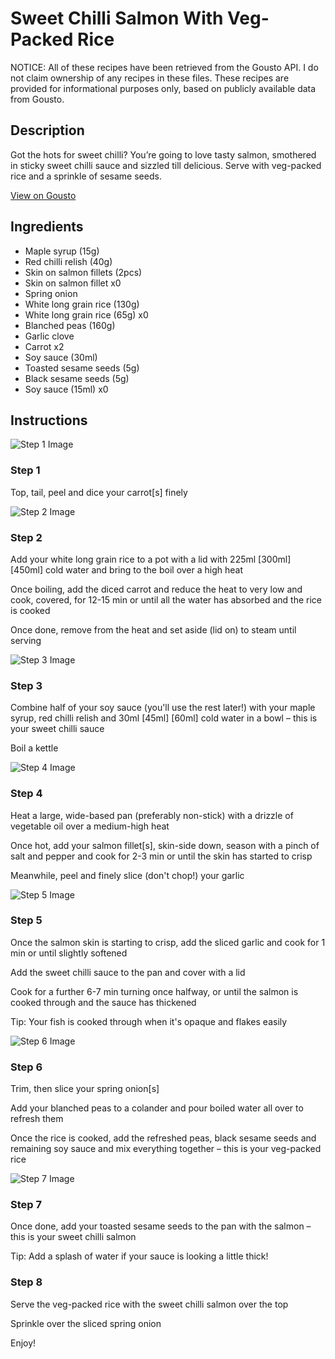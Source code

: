 # Sweet Chilli Salmon With Veg-Packed Rice

NOTICE: All of these recipes have been retrieved from the Gousto API. I do not claim ownership of any recipes in these files. These recipes are provided for informational purposes only, based on publicly available data from Gousto.

## Description

Got the hots for sweet chilli? You’re going to love tasty salmon, smothered in sticky sweet chilli sauce and sizzled till delicious. Serve with veg-packed rice and a sprinkle of sesame seeds.

[View on Gousto](https://www.gousto.co.uk/recipes/cookbook/sweet-chilli-salmon-with-veg-packed-rice)

## Ingredients

- Maple syrup (15g)
- Red chilli relish (40g)
- Skin on salmon fillets (2pcs)
- Skin on salmon fillet x0
- Spring onion
- White long grain rice (130g)
- White long grain rice (65g) x0
- Blanched peas (160g)
- Garlic clove
- Carrot x2
- Soy sauce (30ml)
- Toasted sesame seeds (5g)
- Black sesame seeds (5g)
- Soy sauce (15ml) x0

## Instructions

![Step 1 Image](https://production-media.gousto.co.uk/cms/recipe-step-image/Step-1-1630485839347-x200.jpg)

### Step 1

Top, tail, peel and dice your carrot[s] finely

![Step 2 Image](https://production-media.gousto.co.uk/cms/recipe-step-image/Step-2-1630485843043-x200.jpg)

### Step 2

Add your white long grain rice to a pot with a lid with 225ml <span class="text-purple">[300ml]</span> <span class="text-danger">[450ml]</span> cold water and bring to the boil over a high heat

Once boiling, add the diced carrot and reduce the heat to very low and cook, covered, for 12-15 min or until all the water has absorbed and the rice is cooked

Once done, remove from the heat and set aside (lid on) to steam until serving

![Step 3 Image](https://production-media.gousto.co.uk/cms/recipe-step-image/step-3-1630485845903-x200.jpg)

### Step 3

Combine half of your soy sauce (you'll use the rest later!) with your maple syrup, red chilli relish and 30ml <span class="text-purple">[45ml]</span><span class="text-danger"> [60ml]</span> cold water in a bowl – this is your sweet chilli sauce

Boil a kettle

![Step 4 Image](https://production-media.gousto.co.uk/cms/recipe-step-image/step-4-1630485849486-x200.jpg)

### Step 4

Heat a large, wide-based pan (preferably non-stick) with a drizzle of vegetable oil over a medium-high heat

Once hot, add your salmon fillet[s], skin-side down, season with a pinch of salt and pepper and cook for 2-3 min or until the skin has started to crisp

Meanwhile, peel and finely slice (don't chop!) your garlic

![Step 5 Image](https://production-media.gousto.co.uk/cms/recipe-step-image/step-5-1630485856173-x200.jpg)

### Step 5

Once the salmon skin is starting to crisp, add the sliced garlic and cook for 1 min or until slightly softened

Add the sweet chilli sauce to the pan and cover with a lid

Cook for a further 6-7 min turning once halfway, or until the salmon is cooked through and the sauce has thickened

Tip: Your fish is cooked through when it's opaque and flakes easily

![Step 6 Image](https://production-media.gousto.co.uk/cms/recipe-step-image/Step-6-1630485857690-x200.jpg)

### Step 6

Trim, then slice your spring onion[s]

Add your blanched peas to a colander and pour boiled water all over to refresh them

Once the rice is cooked, add the refreshed peas, black sesame seeds and remaining soy sauce and mix everything together – this is your veg-packed rice

![Step 7 Image](https://production-media.gousto.co.uk/cms/recipe-step-image/step-7-1630485863590-x200.jpg)

### Step 7

Once done, add your toasted sesame seeds to the pan with the salmon – this is your sweet chilli salmon

Tip: Add a splash of water if your sauce is looking a little thick!

### Step 8

Serve the veg-packed rice with the sweet chilli salmon over the top

Sprinkle over the sliced spring onion

Enjoy!


